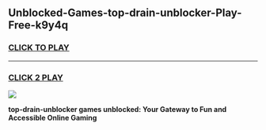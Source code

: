 
## Unblocked-Games-top-drain-unblocker-Play-Free-k9y4q
<h3>
<a href="https://premium76.site?title=top-drain-unblocker&ref=23A">CLICK TO PLAY</a></h3>
<hr>

<h3>
<a href="https://premium76.site?title=top-drain-unblocker&ref=23A">CLICK 2 PLAY</a>
  
</h3>

<a href="https://premium76.site?title=top-drain-unblocker&ref=23A"><img src="https://clearcache.store/games.png"></a>


**top-drain-unblocker games unblocked: Your Gateway to Fun and Accessible Online Gaming**
